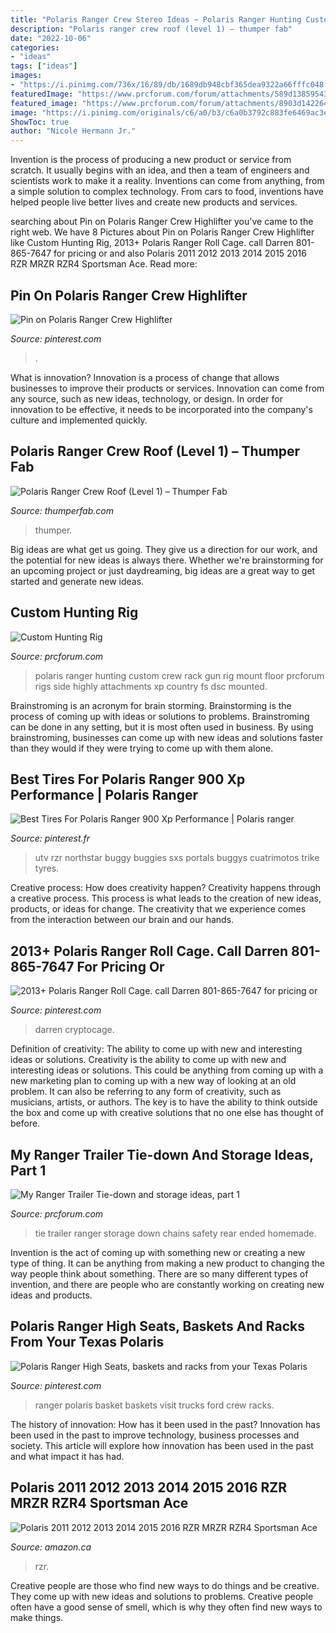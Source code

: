 ```yaml
---
title: "Polaris Ranger Crew Stereo Ideas ~ Polaris Ranger Hunting Custom Crew Rack Gun Rig Mount Floor Prcforum Rigs Side Highly Attachments Xp Country Fs Dsc Mounted"
description: "Polaris ranger crew roof (level 1) – thumper fab"
date: "2022-10-06"
categories:
- "ideas"
tags: ["ideas"]
images:
- "https://i.pinimg.com/736x/16/89/db/1689db948cbf365dea9322a66fffc048.jpg"
featuredImage: "https://www.prcforum.com/forum/attachments/589d1385954373-custom-hunting-rig-dsc_7548.jpg"
featured_image: "https://www.prcforum.com/forum/attachments/8903d1422645657-my-ranger-trailer-tie-down-storage-ideas-part-1-safety-chains-rear.jpg"
image: "https://i.pinimg.com/originals/c6/a0/b3/c6a0b3792c883fe6469ac3efd44d4596.jpg"
ShowToc: true
author: "Nicole Hermann Jr."
---
```



Invention is the process of producing a new product or service from scratch. It usually begins with an idea, and then a team of engineers and scientists work to make it a reality. Inventions can come from anything, from a simple solution to complex technology. From cars to food, inventions have helped people live better lives and create new products and services.

	

		
searching about Pin on Polaris Ranger Crew Highlifter you've came to the right web. We have 8 Pictures about Pin on Polaris Ranger Crew Highlifter like Custom Hunting Rig, 2013+ Polaris Ranger Roll Cage. call Darren 801-865-7647 for pricing or and also Polaris 2011 2012 2013 2014 2015 2016 RZR MRZR RZR4 Sportsman Ace. Read more:
		
    
## Pin On Polaris Ranger Crew Highlifter

<img loading=lazy src="https://i.pinimg.com/originals/c6/a0/b3/c6a0b3792c883fe6469ac3efd44d4596.jpg" onerror="this.onerror=null;this.src='https://tse1.mm.bing.net/th?id=OIP.MpVnck41Xo7Ku_QHR6iFLAHaL2&amp;pid=15.1';" alt="Pin on Polaris Ranger Crew Highlifter">

_Source: pinterest.com_

>. 

	

What is innovation?
Innovation is a process of change that allows businesses to improve their products or services. Innovation can come from any source, such as new ideas, technology, or design. In order for innovation to be effective, it needs to be incorporated into the company's culture and implemented quickly.

    
## Polaris Ranger Crew Roof (Level 1) – Thumper Fab

<img loading=lazy src="https://cdn.shopify.com/s/files/1/0258/5424/6963/products/C1000-L1-3_1024x1024@2x.jpg?v=1601504316" onerror="this.onerror=null;this.src='https://tse1.mm.bing.net/th?id=OIP.UrkaF8-LFT7HdpT3ngCwQwHaFu&amp;pid=15.1';" alt="Polaris Ranger Crew Roof (Level 1) – Thumper Fab">

_Source: thumperfab.com_

>thumper. 

	

Big ideas are what get us going. They give us a direction for our work, and the potential for new ideas is always there. Whether we're brainstorming for an upcoming project or just daydreaming, big ideas are a great way to get started and generate new ideas.

    
## Custom Hunting Rig

<img loading=lazy src="https://www.prcforum.com/forum/attachments/589d1385954373-custom-hunting-rig-dsc_7548.jpg" onerror="this.onerror=null;this.src='https://tse2.mm.bing.net/th?id=OIP.L2ILqFm7qpWB5Ob8xH2eKwHaE8&amp;pid=15.1';" alt="Custom Hunting Rig">

_Source: prcforum.com_

>polaris ranger hunting custom crew rack gun rig mount floor prcforum rigs side highly attachments xp country fs dsc mounted. 

	

Brainstroming is an acronym for brain storming. Brainstorming is the process of coming up with ideas or solutions to problems. Brainstroming can be done in any setting, but it is most often used in business. By using brainstroming, businesses can come up with new ideas and solutions faster than they would if they were trying to come up with them alone.

    
## Best Tires For Polaris Ranger 900 Xp Performance | Polaris Ranger

<img loading=lazy src="https://i.pinimg.com/736x/16/89/db/1689db948cbf365dea9322a66fffc048.jpg" onerror="this.onerror=null;this.src='https://tse1.mm.bing.net/th?id=OIP.AKstcRMcUxnIcOG4YHtD2AHaFj&amp;pid=15.1';" alt="Best Tires For Polaris Ranger 900 Xp Performance | Polaris ranger">

_Source: pinterest.fr_

>utv rzr northstar buggy buggies sxs portals buggys cuatrimotos trike tyres. 

	

Creative process: How does creativity happen?
Creativity happens through a creative process. This process is what leads to the creation of new ideas, products, or ideas for change. The creativity that we experience comes from the interaction between our brain and our hands.

    
## 2013+ Polaris Ranger Roll Cage. Call Darren 801-865-7647 For Pricing Or

<img loading=lazy src="https://i.pinimg.com/originals/43/bf/b7/43bfb71baccacbe419c53f221154628e.jpg" onerror="this.onerror=null;this.src='https://tse4.mm.bing.net/th?id=OIP.-Bwi6VsEJVynA6synzMt6AHaFj&amp;pid=15.1';" alt="2013+ Polaris Ranger Roll Cage. call Darren 801-865-7647 for pricing or">

_Source: pinterest.com_

>darren cryptocage. 

	

Definition of creativity: The ability to come up with new and interesting ideas or solutions.
Creativity is the ability to come up with new and interesting ideas or solutions. This could be anything from coming up with a new marketing plan to coming up with a new way of looking at an old problem. It can also be referring to any form of creativity, such as musicians, artists, or authors. The key is to have the ability to think outside the box and come up with creative solutions that no one else has thought of before.

    
## My Ranger Trailer Tie-down And Storage Ideas, Part 1

<img loading=lazy src="https://www.prcforum.com/forum/attachments/8903d1422645657-my-ranger-trailer-tie-down-storage-ideas-part-1-safety-chains-rear.jpg" onerror="this.onerror=null;this.src='https://tse1.mm.bing.net/th?id=OIP.Ed5cVASlJygPPkPU7Q5BTAHaNK&amp;pid=15.1';" alt="My Ranger Trailer Tie-down and storage ideas, part 1">

_Source: prcforum.com_

>tie trailer ranger storage down chains safety rear ended homemade. 

	

Invention is the act of coming up with something new or creating a new type of thing. It can be anything from making a new product to changing the way people think about something. There are so many different types of invention, and there are people who are constantly working on creating new ideas and products.

    
## Polaris Ranger High Seats, Baskets And Racks From Your Texas Polaris

<img loading=lazy src="https://i.pinimg.com/originals/d2/54/2c/d2542c00b7d693375163f48197ca2fa3.jpg" onerror="this.onerror=null;this.src='https://tse3.mm.bing.net/th?id=OIP.UiBzdrXmrRYY7EocFmYYKAAAAA&amp;pid=15.1';" alt="Polaris Ranger High Seats, baskets and racks from your Texas Polaris">

_Source: pinterest.com_

>ranger polaris basket baskets visit trucks ford crew racks. 

	

The history of innovation: How has it been used in the past?
Innovation has been used in the past to improve technology, business processes and society. This article will explore how innovation has been used in the past and what impact it has had.

    
## Polaris 2011 2012 2013 2014 2015 2016 RZR MRZR RZR4 Sportsman Ace

<img loading=lazy src="https://images-na.ssl-images-amazon.com/images/I/81gHC5YbXdL.__AC_SX300_QL70_ML2_.jpg" onerror="this.onerror=null;this.src='https://tse3.mm.bing.net/th?id=OIP.xKyFEp8FgrjIkuemn65V6gAAAA&amp;pid=15.1';" alt="Polaris 2011 2012 2013 2014 2015 2016 RZR MRZR RZR4 Sportsman Ace">

_Source: amazon.ca_

>rzr. 

	

Creative people are those who find new ways to do things and be creative. They come up with new ideas and solutions to problems. Creative people often have a good sense of smell, which is why they often find new ways to make things.

